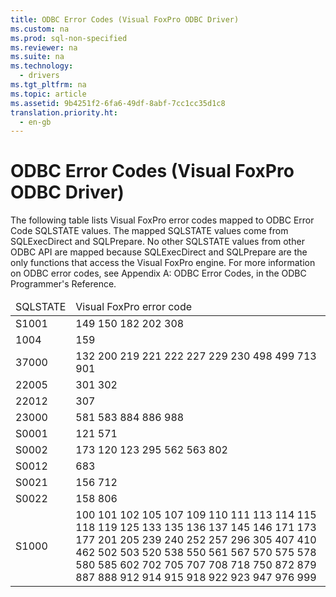 ```yaml
---
title: ODBC Error Codes (Visual FoxPro ODBC Driver)
ms.custom: na
ms.prod: sql-non-specified
ms.reviewer: na
ms.suite: na
ms.technology: 
  - drivers
ms.tgt_pltfrm: na
ms.topic: article
ms.assetid: 9b4251f2-6fa6-49df-8abf-7cc1cc35d1c8
translation.priority.ht: 
  - en-gb
---
```

# ODBC Error Codes (Visual FoxPro ODBC Driver)
<?xml version="1.0" encoding="utf-8"?>
<developerReferenceWithoutSyntaxDocument xmlns="http://ddue.schemas.microsoft.com/authoring/2003/5" xmlns:xlink="http://www.w3.org/1999/xlink" xmlns:xsi="http://www.w3.org/2001/XMLSchema-instance" xsi:schemaLocation="http://ddue.schemas.microsoft.com/authoring/2003/5 http://dduestorage.blob.core.windows.net/ddueschema/developer.xsd">
  <introduction>
    <para>The following table lists Visual FoxPro error codes mapped to ODBC Error Code SQLSTATE values. The mapped SQLSTATE values come from <legacyLink xlink:href="5004060f-8510-4018-87a4-d41789e69d3e">SQLExecDirect</legacyLink> and <legacyLink xlink:href="0c4cb5a4-9729-4b2e-a0c6-52027b92e8fc">SQLPrepare</legacyLink>. No other SQLSTATE values from other ODBC API are mapped because <legacyBold>SQLExecDirect</legacyBold> and <legacyBold>SQLPrepare</legacyBold> are the only functions that access the Visual FoxPro engine.</para>
    <para>For more information on ODBC error codes, see <legacyLink xlink:href="c06902e4-721d-42e2-b818-05f0e18e4ce0">Appendix A: ODBC Error Codes</legacyLink>, in the <legacyItalic>ODBC Programmer's Reference</legacyItalic>.</para>
    <table xmlns:caps="http://schemas.microsoft.com/build/caps/2013/11">
      <thead>
        <tr>
          <TD>
            <para>SQLSTATE</para>
          </TD>
          <TD>
            <para>Visual FoxPro error code</para>
          </TD>
        </tr>
      </thead>
      <tbody>
        <tr>
          <TD>
            <para>S1001</para>
          </TD>
          <TD>
            <para>149 </para>
            <para>150 </para>
            <para>182 </para>
            <para>202 </para>
            <para>308</para>
          </TD>
        </tr>
        <tr>
          <TD>
            <para>1004</para>
          </TD>
          <TD>
            <para>159</para>
          </TD>
        </tr>
        <tr>
          <TD>
            <para>37000</para>
          </TD>
          <TD>
            <para>132 </para>
            <para>200 </para>
            <para>219 </para>
            <para>221 </para>
            <para>222 </para>
            <para>227 </para>
            <para>229 </para>
            <para>230 </para>
            <para>498 </para>
            <para>499 </para>
            <para>713 </para>
            <para>901</para>
          </TD>
        </tr>
        <tr>
          <TD>
            <para>22005</para>
          </TD>
          <TD>
            <para>301 </para>
            <para>302</para>
          </TD>
        </tr>
        <tr>
          <TD>
            <para>22012</para>
          </TD>
          <TD>
            <para>307</para>
          </TD>
        </tr>
        <tr>
          <TD>
            <para>23000</para>
          </TD>
          <TD>
            <para>581 </para>
            <para>583 </para>
            <para>884 </para>
            <para>886 </para>
            <para>988</para>
          </TD>
        </tr>
        <tr>
          <TD>
            <para>S0001</para>
          </TD>
          <TD>
            <para>121 </para>
            <para>571</para>
          </TD>
        </tr>
        <tr>
          <TD>
            <para>S0002</para>
          </TD>
          <TD>
            <para>173 </para>
            <para>120 </para>
            <para>123 </para>
            <para>295 </para>
            <para>562 </para>
            <para>563 </para>
            <para>802</para>
          </TD>
        </tr>
        <tr>
          <TD>
            <para>S0012</para>
          </TD>
          <TD>
            <para>683</para>
          </TD>
        </tr>
        <tr>
          <TD>
            <para>S0021</para>
          </TD>
          <TD>
            <para>156 </para>
            <para>712</para>
          </TD>
        </tr>
        <tr>
          <TD>
            <para>S0022</para>
          </TD>
          <TD>
            <para>158 </para>
            <para>806</para>
          </TD>
        </tr>
        <tr>
          <TD>
            <para>S1000</para>
          </TD>
          <TD>
            <para>100 </para>
            <para>101 </para>
            <para>102 </para>
            <para>105 </para>
            <para>107 </para>
            <para>109 </para>
            <para>110 </para>
            <para>111 </para>
            <para>113 </para>
            <para>114 </para>
            <para>115 </para>
            <para>118 </para>
            <para>119 </para>
            <para>125 </para>
            <para>133 </para>
            <para>135 </para>
            <para>136 </para>
            <para>137 </para>
            <para>145 </para>
            <para>146 </para>
            <para>171 </para>
            <para>173 </para>
            <para>177 </para>
            <para>201 </para>
            <para>205 </para>
            <para>239 </para>
            <para>240 </para>
            <para>252 </para>
            <para>257 </para>
            <para>296 </para>
            <para>305 </para>
            <para>407 </para>
            <para>410 </para>
            <para>462 </para>
            <para>502 </para>
            <para>503 </para>
            <para>520 </para>
            <para>538 </para>
            <para>550 </para>
            <para>561 </para>
            <para>567 </para>
            <para>570 </para>
            <para>575 </para>
            <para>578 </para>
            <para>580 </para>
            <para>585 </para>
            <para>602 </para>
            <para>702 </para>
            <para>705 </para>
            <para>707 </para>
            <para>708 </para>
            <para>718 </para>
            <para>750 </para>
            <para>872 </para>
            <para>879 </para>
            <para>887 </para>
            <para>888 </para>
            <para>912 </para>
            <para>914 </para>
            <para>915 </para>
            <para>918 </para>
            <para>922 </para>
            <para>923 </para>
            <para>947 </para>
            <para>976 </para>
            <para>999</para>
          </TD>
        </tr>
      </tbody>
    </table>
  </introduction>
  <relatedTopics />
</developerReferenceWithoutSyntaxDocument>